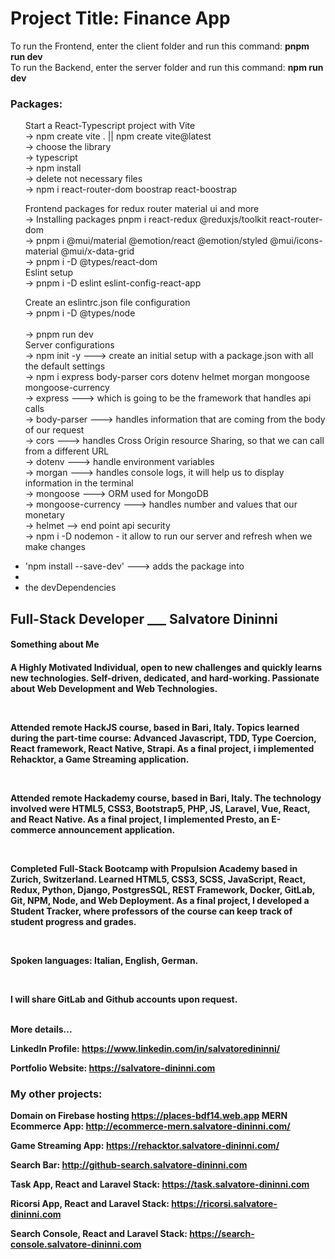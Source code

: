 <h1>Project Title: Finance App</h1>

To run the Frontend, enter the client folder and run this command: <b>pnpm run dev</b> <br/>
To run the Backend, enter the server folder and run this command: <b>npm run dev</b><br/>
<h3>Packages:</h3>
<ul>
   Start a React-Typescript project with Vite<br/>
	→ npm create vite . || npm create vite@latest <br/>
	→ choose the library<br/>
	→ typescript<br/>
	→ npm install<br/>
	→ delete not necessary files<br/>
	→ npm i react-router-dom boostrap react-boostrap<br/>
        
  Frontend packages for redux router material ui and more<br/>
	→ Installing packages pnpm i react-redux @reduxjs/toolkit react-router-dom 
  <br/>
	→ pnpm i @mui/material @emotion/react @emotion/styled @mui/icons-material @mui/x-data-grid
  <br/>
	→ pnpm i -D @types/react-dom
  <br/>
  Eslint setup<br/>
	→ pnpm i -D eslint eslint-config-react-app <br/>

Create an eslintrc.json file configuration <br/>
	→ pnpm i -D @types/node  
  <br/>
	→ pnpm run dev <br/>
  Server configurations  <br/>
	→ npm init -y ---> create an initial setup with a package.json with all the default settings<br/>
	→ npm i express body-parser cors dotenv helmet morgan mongoose mongoose-currency <br/>
	→ express ---> which is going to be the framework that handles api calls   <br/>
	→ body-parser ---> handles information that are coming from the body of our request   <br/>
	→ cors ---> handles Cross Origin resource Sharing, so that we can call from a different URL    <br/>
	→ dotenv ---> handle environment variables   <br/>
	→ morgan ---> handles console logs, it will help us to display information in the terminal   <br/>
	→ mongoose ---> ORM used for MongoDB   <br/>
	→ mongoose-currency  ---> handles number and values that our monetary    <br/>
	→ helmet --> end point api security  <br/>
	→ npm i -D nodemon - it allow to run our server and refresh when we make changes   <br/>

  <li>'npm install --save-dev' ---> adds the package into <li>
  <li>the devDependencies</li>
  
</ul>

<h2>Full-Stack Developer ___ <span>Salvatore Dininni</span></h2>

<h4>Something about Me<h4>
<p>A Highly Motivated Individual, open to new challenges and quickly learns new technologies. Self-driven, dedicated, and hard-working. Passionate about Web Development and Web Technologies.</p>
<br/>
<p>
Attended remote HackJS course, based in Bari, Italy. Topics learned during the part-time course: Advanced Javascript, TDD, Type Coercion, React framework, React Native, Strapi. As a final project, i implemented Rehacktor, a Game Streaming application.
</p>
<br/>
<p>
Attended remote Hackademy course, based in Bari, Italy. The technology involved were HTML5, CSS3, Bootstrap5, PHP, JS, Laravel, Vue, React, and React Native. As a final project, I implemented Presto, an E-commerce announcement application.
</p>
<br/>
<p>
Completed Full-Stack Bootcamp with Propulsion Academy based in Zurich, Switzerland. Learned HTML5, CSS3, SCSS, JavaScript, React, Redux, Python, Django, PostgresSQL, REST Framework, Docker, GitLab, Git, NPM, Node, and Web Deployment. As a final project, I developed a Student Tracker, where professors of the course can keep track of student progress and grades. 
</p>
<br/>
<p>
Spoken languages: Italian, English, German.</p>
<br/>
<p>
I will share GitLab and Github accounts upon request.</p>
<br/>
<strong>More details...<strong>

<b>LinkedIn Profile: <a href="https://www.linkedin.com/in/salvatoredininni/" >https://www.linkedin.com/in/salvatoredininni/ </a></b>

<b>Portfolio Website: <a href="https://salvatore-dininni.com/" >https://salvatore-dininni.com</a></b> 

<h3>My other projects:</h3>

<strong>Domain on Firebase hosting</strong>
https://places-bdf14.web.app
<b>MERN Ecommerce App: <a href="http://ecommerce-mern.salvatore-dininni.com/" >http://ecommerce-mern.salvatore-dininni.com/</a></b> 

<b>Game Streaming App: <a href="https://rehacktor.salvatore-dininni.com/" >https://rehacktor.salvatore-dininni.com/</a></b> 

<b>Search Bar: <a href="http://github-search.salvatore-dininni.com">http://github-search.salvatore-dininni.com</a></b>

<b>Task App, React and Laravel Stack: <a href="https://task.salvatore-dininni.com">https://task.salvatore-dininni.com</a></b>

<b>Ricorsi App, React and Laravel Stack: <a href="https://ricorsi.salvatore-dininni.com">https://ricorsi.salvatore-dininni.com</a></b>

<b>Search Console, React and Laravel Stack: <a href="https://search-console.salvatore-dininni.com">https://search-console.salvatore-dininni.com</a></b>